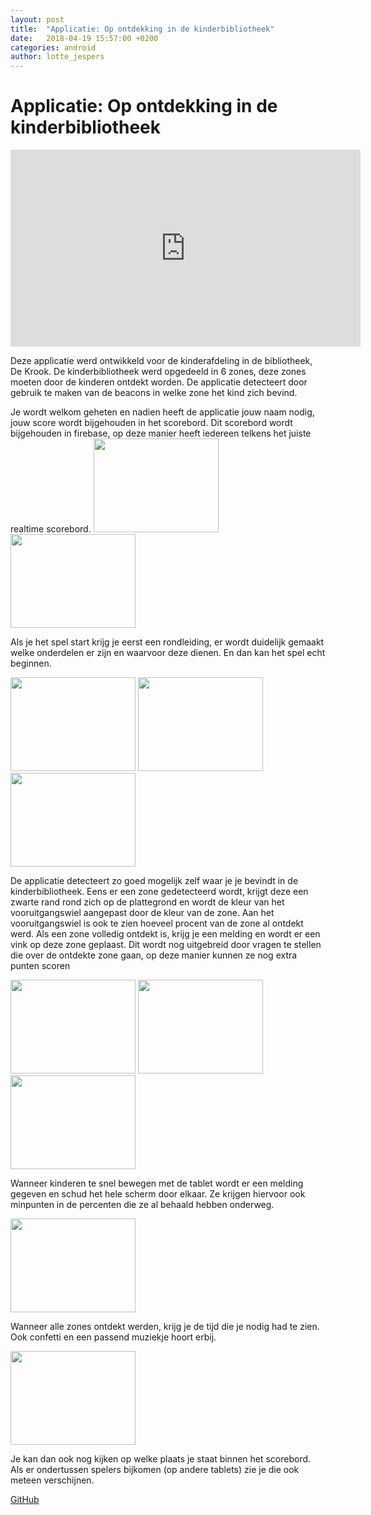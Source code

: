 ```yaml
---
layout: post
title:  "Applicatie: Op ontdekking in de kinderbibliotheek"
date:   2018-04-19 15:57:00 +0200
categories: android
author: lotte_jespers
---
```


# Applicatie: Op ontdekking in de kinderbibliotheek

<iframe width="560" height="315" src="https://www.youtube.com/embed/OTEOj9tQghM" frameborder="0" allow="autoplay; encrypted-media" allowfullscreen></iframe>

Deze applicatie werd ontwikkeld voor de kinderafdeling in de bibliotheek, De Krook. De kinderbibliotheek werd opgedeeld in 6 zones, deze zones moeten door de kinderen ontdekt worden. De applicatie detecteert door gebruik te maken van de beacons in welke zone het kind zich bevind. 

Je wordt welkom geheten en nadien heeft de applicatie jouw naam nodig, jouw score wordt bijgehouden in het scorebord. Dit scorebord wordt bijgehouden in firebase, op deze manier heeft iedereen telkens het juiste realtime scorebord. 
<img  width="200" height="150" src="BeaconDocumentatie/images/bibontdekking/hallo.png">
<img width="200" height="150" src="BeaconDocumentatie/images/bibontdekking/naam.png">

Als je het spel start krijg je eerst een rondleiding, er wordt duidelijk gemaakt welke onderdelen er zijn en waarvoor deze dienen. En dan kan het spel echt beginnen. 

<img width="200" height="150" src="BeaconDocumentatie/images/bibontdekking/snelheidwiel.png">
<img width="200" height="150" src="BeaconDocumentatie/images/bibontdekking/plattegrond.png">
<img width="200" height="150" src="BeaconDocumentatie/images/bibontdekking/vooruitgang.png">

De applicatie detecteert zo goed mogelijk zelf waar je je bevindt in de kinderbibliotheek. Eens er een zone gedetecteerd wordt, krijgt deze een zwarte rand rond zich op de plattegrond en wordt de kleur van het vooruitgangswiel aangepast door de kleur van de zone. Aan het vooruitgangswiel is ook te zien hoeveel procent van de zone al ontdekt werd. Als een zone volledig ontdekt is, krijg je een melding en wordt er een vink op deze zone geplaast. Dit wordt nog uitgebreid door vragen te stellen die over de ontdekte zone gaan, op deze manier kunnen ze nog extra punten scoren

<img width="200" height="150" src="BeaconDocumentatie/images/bibontdekking/speelscherm.png">
<img width="200" height="150" src="BeaconDocumentatie/images/bibontdekking/voltooid.png">
<img width="200" height="150" src="BeaconDocumentatie/images/bibontdekking/melding.png">

Wanneer kinderen te snel bewegen met de tablet wordt er een melding gegeven en schud het hele scherm door elkaar. Ze krijgen hiervoor ook minpunten in de percenten die ze al behaald hebben onderweg. 

<img width="200" height="150" src="BeaconDocumentatie/images/bibontdekking/snelheid.png">

Wanneer alle zones ontdekt werden, krijg je de tijd die je nodig had te zien. Ook confetti en een passend muziekje hoort erbij.

<img width="200" height="150" src="BeaconDocumentatie/images/bibontdekking/score.png">

Je kan dan ook nog kijken op welke plaats je staat binnen het scorebord. Als er ondertussen spelers bijkomen (op andere tablets) zie je die ook meteen verschijnen. 

<a target="_blank" href="https://github.com/lab9k/BibZoneOntdekken">GitHub</a><br>


